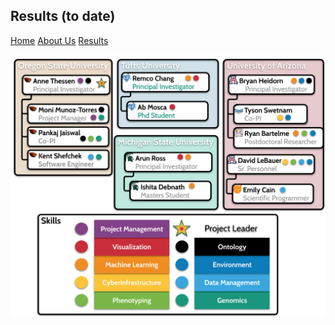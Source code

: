 ## Results (to date)

[Home](https://genophenoenvo.github.io/)  [About Us](https://genophenoenvo.github.io/about) [Results](https://genophenoenvo.github.io/results)

![Image](GenoPhenoEnvo_orgchart.png)
